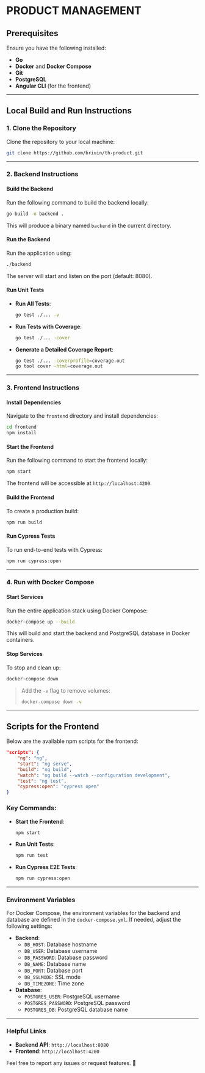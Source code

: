 
# PRODUCT MANAGEMENT

## **Prerequisites**
Ensure you have the following installed:
- **Go** 
- **Docker** and **Docker Compose**
- **Git**
- **PostgreSQL**
- **Angular CLI** (for the frontend)

---

## **Local Build and Run Instructions**

### **1. Clone the Repository**
Clone the repository to your local machine:
```bash
git clone https://github.com/briuin/th-product.git
```

---

### **2. Backend Instructions**

#### **Build the Backend**
Run the following command to build the backend locally:
```bash
go build -o backend .
```
This will produce a binary named `backend` in the current directory.

#### **Run the Backend**
Run the application using:
```bash
./backend
```
The server will start and listen on the port (default: 8080).

#### **Run Unit Tests**
- **Run All Tests**:
  ```bash
  go test ./... -v
  ```
- **Run Tests with Coverage**:
  ```bash
  go test ./... -cover
  ```
- **Generate a Detailed Coverage Report**:
  ```bash
  go test ./... -coverprofile=coverage.out
  go tool cover -html=coverage.out
  ```

---

### **3. Frontend Instructions**

#### **Install Dependencies**
Navigate to the `frontend` directory and install dependencies:
```bash
cd frontend
npm install
```

#### **Start the Frontend**
Run the following command to start the frontend locally:
```bash
npm start
```
The frontend will be accessible at `http://localhost:4200`.

#### **Build the Frontend**
To create a production build:
```bash
npm run build
```

#### **Run Cypress Tests**
To run end-to-end tests with Cypress:
```bash
npm run cypress:open
```

---

### **4. Run with Docker Compose**

#### **Start Services**
Run the entire application stack using Docker Compose:
```bash
docker-compose up --build
```
This will build and start the backend and PostgreSQL database in Docker containers.

#### **Stop Services**
To stop and clean up:
```bash
docker-compose down
```

> Add the `-v` flag to remove volumes:
> ```bash
> docker-compose down -v
> ```

---

## **Scripts for the Frontend**
Below are the available npm scripts for the frontend:

```json
"scripts": {
    "ng": "ng",
    "start": "ng serve",
    "build": "ng build",
    "watch": "ng build --watch --configuration development",
    "test": "ng test",
    "cypress:open": "cypress open"
}
```

### Key Commands:
- **Start the Frontend**:
  ```bash
  npm start
  ```
- **Run Unit Tests**:
  ```bash
  npm run test
  ```
- **Run Cypress E2E Tests**:
  ```bash
  npm run cypress:open
  ```

---

### **Environment Variables**
For Docker Compose, the environment variables for the backend and database are defined in the `docker-compose.yml`. If needed, adjust the following settings:
- **Backend**:
  - `DB_HOST`: Database hostname
  - `DB_USER`: Database username
  - `DB_PASSWORD`: Database password
  - `DB_NAME`: Database name
  - `DB_PORT`: Database port
  - `DB_SSLMODE`: SSL mode
  - `DB_TIMEZONE`: Time zone
- **Database**:
  - `POSTGRES_USER`: PostgreSQL username
  - `POSTGRES_PASSWORD`: PostgreSQL password
  - `POSTGRES_DB`: PostgreSQL database name

---

### **Helpful Links**
- **Backend API**: `http://localhost:8080`
- **Frontend**: `http://localhost:4200`

Feel free to report any issues or request features. 🚀
